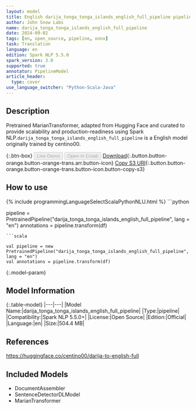 ```yaml
---
layout: model
title: English darija_tonga_tonga_islands_english_full_pipeline pipeline MarianTransformer from centino00
author: John Snow Labs
name: darija_tonga_tonga_islands_english_full_pipeline
date: 2024-09-02
tags: [en, open_source, pipeline, onnx]
task: Translation
language: en
edition: Spark NLP 5.5.0
spark_version: 3.0
supported: true
annotator: PipelineModel
article_header:
  type: cover
use_language_switcher: "Python-Scala-Java"
---
```


## Description

Pretrained MarianTransformer, adapted from Hugging Face and curated to provide scalability and production-readiness using Spark NLP.`darija_tonga_tonga_islands_english_full_pipeline` is a English model originally trained by centino00.

{:.btn-box}
<button class="button button-orange" disabled>Live Demo</button>
<button class="button button-orange" disabled>Open in Colab</button>
[Download](https://s3.amazonaws.com/auxdata.johnsnowlabs.com/public/models/darija_tonga_tonga_islands_english_full_pipeline_en_5.5.0_3.0_1725296024259.zip){:.button.button-orange.button-orange-trans.arr.button-icon}
[Copy S3 URI](s3://auxdata.johnsnowlabs.com/public/models/darija_tonga_tonga_islands_english_full_pipeline_en_5.5.0_3.0_1725296024259.zip){:.button.button-orange.button-orange-trans.button-icon.button-copy-s3}

## How to use



<div class="tabs-box" markdown="1">
{% include programmingLanguageSelectScalaPythonNLU.html %}
```python

pipeline = PretrainedPipeline("darija_tonga_tonga_islands_english_full_pipeline", lang = "en")
annotations =  pipeline.transform(df)   

```
```scala

val pipeline = new PretrainedPipeline("darija_tonga_tonga_islands_english_full_pipeline", lang = "en")
val annotations = pipeline.transform(df)

```
</div>

{:.model-param}
## Model Information

{:.table-model}
|---|---|
|Model Name:|darija_tonga_tonga_islands_english_full_pipeline|
|Type:|pipeline|
|Compatibility:|Spark NLP 5.5.0+|
|License:|Open Source|
|Edition:|Official|
|Language:|en|
|Size:|504.4 MB|

## References

https://huggingface.co/centino00/darija-to-english-full

## Included Models

- DocumentAssembler
- SentenceDetectorDLModel
- MarianTransformer